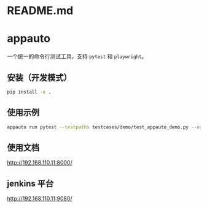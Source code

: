# README.md
# appauto

一个统一的命令行测试工具，支持 `pytest` 和 `playwright`。

## 安装（开发模式）

```bash
pip install -e .
```

## 使用示例

```bash
appauto run pytest --testpaths testcases/demo/test_appauto_demo.py --notify_user ou_de15ea583c7731052a0ab3bd370fc113 --case-level smoke
```

## 使用文档
http://192.168.110.11:8000/

## jenkins 平台
http://192.168.110.11:9080/
